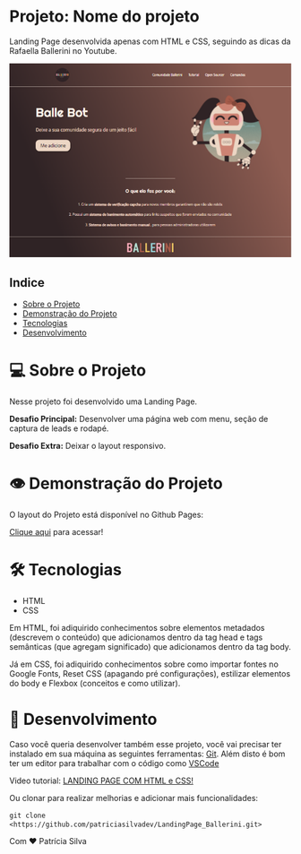 # Projeto: Nome do projeto

Landing Page desenvolvida apenas com HTML e CSS, seguindo as dicas da Rafaella Ballerini no Youtube.

<img src="img_LandingPage_Ballerini.PNG" alt="Projeto da Balle Bot">

## Indice

* <a href="#-sobre-o-projeto">Sobre o Projeto</a>
* <a href="#-demonstração-do-projeto">Demonstração do Projeto</a>
* <a href="#-tecnologias">Tecnologias</a>
* <a href="#-desenvolvimento">Desenvolvimento</a>

# 💻 Sobre o Projeto
Nesse projeto foi desenvolvido uma Landing Page.

**Desafio Principal:**
Desenvolver uma página web com menu, seção de captura de leads e rodapé.

**Desafio Extra:**
Deixar o layout responsivo.


# 👁 Demonstração do Projeto 

O layout do Projeto está disponível no Github Pages:

[Clique aqui](https://patriciasilvadev.github.io/LandingPage_Ballerini/) para acessar!


# 🛠 Tecnologias
* HTML 
* CSS 

Em HTML, foi adiquirido conhecimentos sobre elementos metadados (descrevem o conteúdo) que adicionamos dentro da tag head e tags semânticas (que agregam significado) que adicionamos dentro da tag body.

Já em CSS, foi adiquirido conhecimentos sobre como importar fontes no Google Fonts, Reset CSS (apagando pré configurações), estilizar elementos do body e Flexbox (conceitos e como utilizar). 

# 🚀 Desenvolvimento
Caso você queria desenvolver também esse projeto, você vai precisar ter instalado em sua máquina as seguintes ferramentas:
[Git](https://git-scm.com). 
Além disto é bom ter um editor para trabalhar com o código como [VSCode](https://code.visualstudio.com/)

Video tutorial: [LANDING PAGE COM HTML e CSS!](https://www.youtube.com/watch?v=llF6vD-RljE)

Ou clonar para realizar melhorias e adicionar mais funcionalidades:
```
git clone <https://github.com/patriciasilvadev/LandingPage_Ballerini.git>
```

Com ❤️ Patrícia Silva







